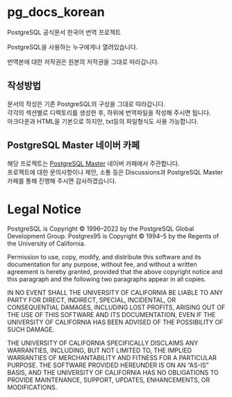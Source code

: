 # pg_docs_korean
PostgreSQL 공식문서 한국어 번역 프로젝트<br>

PostgreSQL을 사용하는 누구에게나 열려있습니다.<br>

번역본에 대한 저작권은 원본의 저작권을 그대로 따라갑니다.<br>

## 작성방법
문서의 작성은 기존 PostgreSQL의 구성을 그대로 따라갑니다.<br>
각각의 섹션별로 디렉토리를 생성한 후, 하위에 번역파일을 작성해 주시면 됩니다.<br>
마크다운과 HTML을 기본으로 하지만, txt등의 파일형식도 사용 가능합니다.<br>

## PostgreSQL Master 네이버 카페

해당 프로젝트는 [PostgreSQL Master](https://cafe.naver.com/psqlmaster) 네이버 카페에서 주관합니다.<br>
프로젝트에 대한 문의사항이나 제안, 소통 등은 Discussions과 PostgreSQL Master 카페를 통해 진행해 주시면 감사하겠습니다.<br>

# Legal Notice

PostgreSQL is Copyright © 1996–2022 by the PostgreSQL Global Development Group.
Postgres95 is Copyright © 1994–5 by the Regents of the University of California.

Permission to use, copy, modify, and distribute this software and its documentation for any purpose, without fee, and without a written agreement is hereby granted, provided that the above copyright notice and this paragraph and the following two paragraphs appear in all copies.

IN NO EVENT SHALL THE UNIVERSITY OF CALIFORNIA BE LIABLE TO ANY PARTY FOR DIRECT, INDIRECT, SPECIAL, INCIDENTAL, OR CONSEQUENTIAL DAMAGES, INCLUDING LOST PROFITS, ARISING OUT OF THE USE OF THIS SOFTWARE AND ITS DOCUMENTATION, EVEN IF THE UNIVERSITY OF CALIFORNIA HAS BEEN ADVISED OF THE POSSIBILITY OF SUCH DAMAGE.

THE UNIVERSITY OF CALIFORNIA SPECIFICALLY DISCLAIMS ANY WARRANTIES, INCLUDING, BUT NOT LIMITED TO, THE IMPLIED WARRANTIES OF MERCHANTABILITY AND FITNESS FOR A PARTICULAR PURPOSE. THE SOFTWARE PROVIDED HEREUNDER IS ON AN “AS-IS” BASIS, AND THE UNIVERSITY OF CALIFORNIA HAS NO OBLIGATIONS TO PROVIDE MAINTENANCE, SUPPORT, UPDATES, ENHANCEMENTS, OR MODIFICATIONS.

